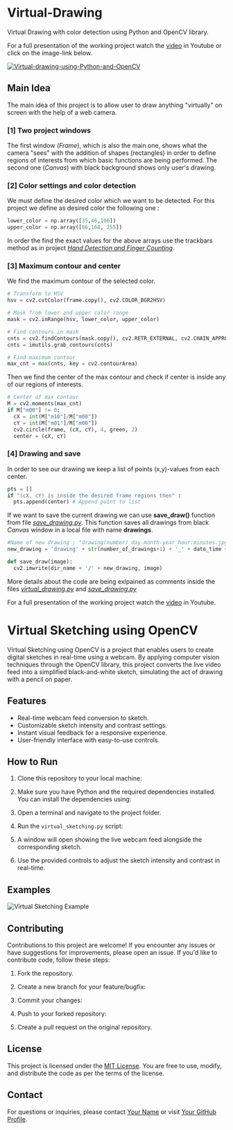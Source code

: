 # Virtual-Drawing
Virtual Drawing with color detection using Python and OpenCV library.

For a full presentation of the working project watch the [video](https://www.youtube.com/watch?v=XUWEyNa0Bcw) in Youtube or click on the image-link below.

[![Virtual-drawing-using-Python-and-OpenCV](http://img.youtube.com/vi/XUWEyNa0Bcw/0.jpg)](https://www.youtube.com/watch?v=XUWEyNa0Bcw "Virtual Drawing using Python and OpenCV | Computer Vision")

## Main Idea
The main idea of this project is to allow user to draw anything "virtually" on screen with the help of a web camera.

### [1] Two project windows
The first window (_Frame_), which is also the main one, shows what the camera "sees" with the addition of shapes (rectangles) in order to define regions of interests from which basic functions are being performed. The second one (_Canvas_) with black background shows only user's drawing. 

### [2] Color settings and color detection
We must define the desired color which we want to be detected. For this project we define as desired color the following one :
```python
lower_color = np.array([35,46,106])
upper_color = np.array([86,168, 255])
```
In order the find the exact values for the above arrays use the trackbars method as in project *[Hand Detection and Finger Counting](https://github.com/kostasthanos/Hand-Detection-and-Finger-Counting)*.

### [3] Maximum contour and center
We find the maximum contour of the selected color. 
```python
# Transform to HSV
hsv = cv2.cvtColor(frame.copy(), cv2.COLOR_BGR2HSV)

# Mask from lower and upper color range
mask = cv2.inRange(hsv, lower_color, upper_color)

# Find contours in mask
cnts = cv2.findContours(mask.copy(), cv2.RETR_EXTERNAL, cv2.CHAIN_APPROX_SIMPLE)
cnts = imutils.grab_contours(cnts)

# Find maximum contour
max_cnt = max(cnts, key = cv2.contourArea)
```

Then we find the center of the max contour and check if center is inside any of our regions of interests.
```python
# Center of max contour
M = cv2.moments(max_cnt)
if M["m00"] != 0:
  cX = int(M["m10"]/M["m00"])
  cY = int(M["m01"]/M["m00"])
  cv2.circle(frame, (cX, cY), 4, green, 2)
  center = (cX, cY)
```

### [4] Drawing and save
In order to see our drawing we keep a list of points (x,y)-values from each center.
```python
pts = []
if "(cX, cY) is inside the desired frame regions then" :
  pts.append(center) # Append point to list
```
If we want to save the current drawing we can use **save_draw()** function from file *[save_drawing.py](https://github.com/kostasthanos/Virtual-Drawing-OpenCV/blob/main/save_drawing.py)*. This function saves all drawings from black *Canvas* window in a local file with name **drawings**.
```python
#Name of new drawing : "drawing(number)_day-month-year_hour:minutes.jpg"
new_drawing = 'drawing' + str(number_of_drawings+1) + '_' + date_time + '.jpg'

def save_draw(image):
  cv2.imwrite(dir_name + '/' + new_drawing, image)
```

More details about the code are being exlpained as comments inside the files *[virtual_drawing.py](https://github.com/kostasthanos/Virtual-Drawing-OpenCV/blob/main/virtual_drawing.py)* and *[save_drawing.py](https://github.com/kostasthanos/Virtual-Drawing-OpenCV/blob/main/save_drawing.py)*

For a full presentation of the working project watch the [video](https://www.youtube.com/watch?v=XUWEyNa0Bcw) in Youtube.

# Virtual Sketching using OpenCV

Virtual Sketching using OpenCV is a project that enables users to create digital sketches in real-time using a webcam. By applying computer vision techniques through the OpenCV library, this project converts the live video feed into a simplified black-and-white sketch, simulating the act of drawing with a pencil on paper.

## Features

- Real-time webcam feed conversion to sketch.
- Customizable sketch intensity and contrast settings.
- Instant visual feedback for a responsive experience.
- User-friendly interface with easy-to-use controls.

## How to Run

1. Clone this repository to your local machine:

2. Make sure you have Python and the required dependencies installed. You can install the dependencies using:

3. Open a terminal and navigate to the project folder.

4. Run the `virtual_sketching.py` script:

5. A window will open showing the live webcam feed alongside the corresponding sketch.

6. Use the provided controls to adjust the sketch intensity and contrast in real-time.

## Examples

![Virtual Sketching Example](/examples/virtual_sketching_example.png)

## Contributing

Contributions to this project are welcome! If you encounter any issues or have suggestions for improvements, please open an issue. If you'd like to contribute code, follow these steps:

1. Fork the repository.

2. Create a new branch for your feature/bugfix:

3. Commit your changes:

4. Push to your forked repository:

5. Create a pull request on the original repository.

## License

This project is licensed under the [MIT License](LICENSE). You are free to use, modify, and distribute the code as per the terms of the license.

## Contact

For questions or inquiries, please contact [Your Name](mailto:youremail@example.com) or visit [Your GitHub Profile](https://github.com/yourusername).

